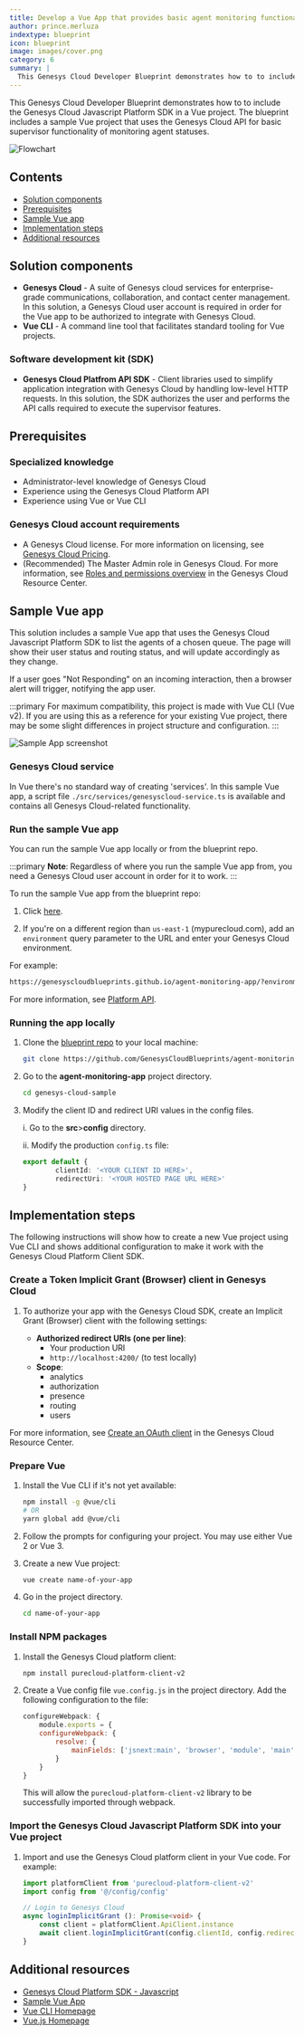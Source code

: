 ```yaml
---
title: Develop a Vue App that provides basic agent monitoring functionality
author: prince.merluza
indextype: blueprint
icon: blueprint
image: images/cover.png
category: 6
summary: |
  This Genesys Cloud Developer Blueprint demonstrates how to to include the Genesys Cloud Javascript Platform SDK in a Vue project. The blueprint includes a sample Vue project that uses the Genesys Cloud API for basic supervisor functionality of monitoring agent statuses.
---
```


This Genesys Cloud Developer Blueprint demonstrates how to to include the Genesys Cloud Javascript Platform SDK in a Vue project. The blueprint includes a sample Vue project that uses the Genesys Cloud API for basic supervisor functionality of monitoring agent statuses.

![Flowchart](images/flowchart.png "Develop a Vue app that uses the Genesys Cloud Platform SDK")

## Contents

* [Solution components](#solution-components "Goes to the Solutions Components section")
* [Prerequisites](#prerequisites "Goes to the Prerequisites section")
* [Sample Vue app](#sample-vue-app "Goes to the Sample Vue app section")
* [Implementation steps](#implementation-steps "Goes to the Implementation steps section")
* [Additional resources](#additional-resources "Goes to the Additional resources section")

## Solution components

* **Genesys Cloud** - A suite of Genesys cloud services for enterprise-grade communications, collaboration, and contact center management. In this solution, a Genesys Cloud user account is required in order for the Vue app to be authorized to integrate with Genesys Cloud.
* **Vue CLI** - A command line tool that facilitates standard tooling for Vue projects.

### Software development kit (SDK)

* **Genesys Cloud Platfrom API SDK** -  Client libraries used to simplify application integration with Genesys Cloud by handling low-level HTTP requests. In this solution, the SDK authorizes the user and performs the API calls required to execute the supervisor features.

## Prerequisites

### Specialized knowledge

* Administrator-level knowledge of Genesys Cloud
* Experience using the Genesys Cloud Platform API
* Experience using Vue or Vue CLI 

### Genesys Cloud account requirements

* A Genesys Cloud license. For more information on licensing, see [Genesys Cloud Pricing](https://www.genesys.com/pricing "Goes to the pricing page").
* (Recommended) The Master Admin role in Genesys Cloud. For more information, see [Roles and permissions overview](https://help.mypurecloud.com/?p=24360 "Opens the Roles and permissions overview article") in the Genesys Cloud Resource Center.

## Sample Vue app  

This solution includes a sample Vue app that uses the Genesys Cloud Javascript Platform SDK to list the agents of a chosen queue. The page will show their user status and routing status, and will update accordingly as they change. 

If a user goes "Not Responding" on an incoming interaction, then a browser alert will trigger, notifying the app user.

:::primary
For maximum compatibility, this project is made with Vue CLI (Vue v2). If you are using this as a reference for your existing Vue project, there may be some slight differences in project structure and configuration.
:::

![Sample App screenshot](images/screenshot-1.png "Sample page showing agent details")

### Genesys Cloud service

In Vue there's no standard way of creating 'services'. In this sample Vue app, a script file `./src/services/genesyscloud-service.ts` is available and contains all  Genesys Cloud-related functionality.

### Run the sample Vue app

You can run the sample Vue app locally or from the blueprint repo.

:::primary
**Note**: Regardless of where you run the sample Vue app from, you need a Genesys Cloud user account in order for it to work.
:::

To run the sample Vue app from the blueprint repo:

1. Click [here](https://genesyscloudblueprints.github.io/agent-monitoring-app/ "Goes to the sample Vue app").

2. If you're on a different region than `us-east-1` (mypurecloud.com), add an `environment` query parameter to the URL and enter your Genesys Cloud environment.

  For example:

  ```bash
  https://genesyscloudblueprints.github.io/agent-monitoring-app/?environment=mypurecloud.com.au
  ```

  For more information, see [Platform API](/api/rest/ "Goes to the Platform API page in the Genesys Cloud Developer Center").

### Running the app locally

1. Clone the [blueprint repo](https://github.com/GenesysCloudBlueprints/agent-monitoring-app "Goes to the blueprint repo in Github") to your local machine:

    ```bash
    git clone https://github.com/GenesysCloudBlueprints/agent-monitoring-app.git
    ```

2. Go to the **agent-monitoring-app** project directory.

    ```bash
    cd genesys-cloud-sample
    ```

3. Modify the client ID and redirect URI values in the config files.

    i. Go to the **src**>**config** directory.

    ii. Modify the production `config.ts` file:

    ```typescript
    export default {
            clientId: '<YOUR CLIENT ID HERE>',
            redirectUri: '<YOUR HOSTED PAGE URL HERE>'
    }
    ```

## Implementation steps

The following instructions will show how to create a new Vue project using Vue CLI and shows additional configuration to make it work with the Genesys Cloud Platform Client SDK.

### Create a Token Implicit Grant (Browser) client in Genesys Cloud

1. To authorize your app with the Genesys Cloud SDK, create an Implicit Grant (Browser) client with the following settings:

    * **Authorized redirect URIs (one per line)**:
       * Your production URI
       * `http://localhost:4200/` (to test locally)
    * **Scope**:
       * analytics
       * authorization
       * presence
       * routing
       * users

For more information, see [Create an OAuth client](https://help.mypurecloud.com/articles/create-an-oauth-client/ "Goes to the Create an OAuth client article") in the Genesys Cloud Resource Center.

### Prepare Vue

1. Install the Vue CLI if it's not yet available:

    ```bash
    npm install -g @vue/cli
    # OR
    yarn global add @vue/cli
    ```

2. Follow the prompts for configuring your project. You may use either Vue 2 or Vue 3.

3. Create a new Vue project:

    ```bash
    vue create name-of-your-app
    ```

4. Go in the project directory.

    ```bash
    cd name-of-your-app
    ```

### Install NPM packages

1. Install the Genesys Cloud platform client:

    ```bash
    npm install purecloud-platform-client-v2
    ```

2. Create a Vue config file `vue.config.js` in the project directory. Add the following configuration to the file:

    ```javascript
    configureWebpack: {
        module.exports = {
        configureWebpack: {
            resolve: {
                mainFields: ['jsnext:main', 'browser', 'module', 'main']
            }
        }
    }
    ```

    This will allow the `purecloud-platform-client-v2` library to be successfully imported through webpack.

### Import the Genesys Cloud Javascript Platform SDK into your Vue project

1. Import and use the Genesys Cloud platform client in your Vue code. For example:

    ```typescript
    import platformClient from 'purecloud-platform-client-v2'
    import config from '@/config/config'

    // Login to Genesys Cloud
    async loginImplicitGrant (): Promise<void> {
        const client = platformClient.ApiClient.instance
        await client.loginImplicitGrant(config.clientId, config.redirectUri)
    }
    ```

## Additional resources

* [Genesys Cloud Platform SDK - Javascript](/api/rest/client-libraries/javascript/ "Goes to the Platform API Javascript Client page")
* [Sample Vue App](https://genesyscloudblueprints.github.io/agent-monitoring-app "Goes to the sample Vue app")
* [Vue CLI Homepage](https://cli.vuejs.org/ "Goes to the Vue CLI website")
* [Vue.js Homepage](https://vuejs.org/ "Goes to the Vue website")
